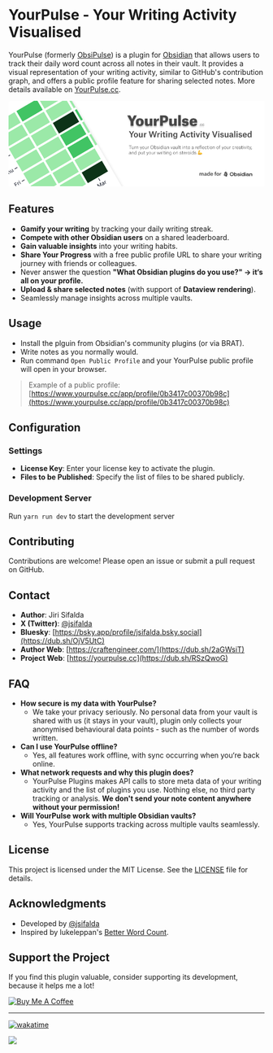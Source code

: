 # YourPulse - Your Writing Activity Visualised

YourPulse (formerly <u>ObsiPulse</u>) is a plugin for [Obsidian](https://obsidian.md) that allows users to track their daily word count across all notes in their vault. It provides a visual representation of your writing activity, similar to GitHub's contribution graph, and offers a public profile feature for sharing selected notes.
More details available on [YourPulse.cc](https://yourpulse.cc?ref=github).

![YourPulse Banner](./banner.png)

## Features

- **Gamify your writing** by tracking your daily writing streak.
- **Compete with other Obsidian users** on a shared leaderboard.
- **Gain valuable insights** into your writing habits.
- **Share Your Progress** with a free public profile URL to share your writing journey with friends or colleagues.
- Never answer the question **"What Obsidian plugins do you use?" → it‘s all on your profile.**
- **Upload & share selected notes** (with support of **Dataview rendering**).
- Seamlessly manage insights across multiple vaults.

## Usage

- Install the plguin from Obsidian's community plugins (or via BRAT).
- Write notes as you normally would.
- Run command `Open Public Profile` and your YourPulse public profile will open in your browser.

> Example of a public profile: [https://www.yourpulse.cc/app/profile/0b3417c00370b98c](https://www.yourpulse.cc/app/profile/0b3417c00370b98c)

## Configuration

### Settings

- **License Key**: Enter your license key to activate the plugin.
- **Files to be Published**: Specify the list of files to be shared publicly.

### Development Server

Run `yarn run dev` to start the development server

## Contributing

Contributions are welcome! Please open an issue or submit a pull request on GitHub.

## Contact

- **Author**: Jiri Sifalda
- **X (Twitter)**: [@jsifalda](https://dub.sh/kWUczm4)
- **Bluesky**: [https://bsky.app/profile/jsifalda.bsky.social](https://dub.sh/OjV5UtC)
- **Author Web**: [https://craftengineer.com/](https://dub.sh/2aGWsiT)
- **Project Web**: [https://yourpulse.cc](https://dub.sh/RSzQwoG)

## FAQ

- **How secure is my data with YourPulse?**
  - We take your privacy seriously. No personal data from your vault is shared with us (it stays in your vault), plugin only collects your anonymised behavioural data points - such as the number of words written.
- **Can I use YourPulse offline?**
  - Yes, all features work offline, with sync occurring when you‘re back online.
- **What network requests and why this plugin does?**
  - YourPulse Plugins makes API calls to store meta data of your writing activity and the list of plugins you use. Nothing else, no third party tracking or analysis. **We don't send your note content anywhere without your permission!**
- **Will YourPulse work with multiple Obsidian vaults?**
  - Yes, YourPulse supports tracking across multiple vaults seamlessly.

## License

This project is licensed under the MIT License. See the [LICENSE](./LICENSE) file for details.

## Acknowledgments

- Developed by [@jsifalda](https://dub.sh/I5tFaqk)
- Inspired by lukeleppan's [Better Word Count](https://github.com/lukeleppan/better-word-count).

## Support the Project

If you find this plugin valuable, consider supporting its development, because it helps me a lot!

<a href="https://jsifalda.link/CYERt3t" target="_blank"><img src="https://cdn.buymeacoffee.com/buttons/v2/default-yellow.png" alt="Buy Me A Coffee" style="height: 60px !important;width: 217px !important;" ></a>

---

[![wakatime](https://wakatime.com/badge/user/15205825-ea5c-4bdc-94ae-b2f25e876c76/project/072481d6-f1f1-4227-8a81-f30b49713e94.svg)](https://wakatime.com/badge/user/15205825-ea5c-4bdc-94ae-b2f25e876c76/project/072481d6-f1f1-4227-8a81-f30b49713e94)

![](https://www.mypi.one/webhook/5030d064-5a55-4dd8-9025-ac08e8fd7414/obsidian-yourpulse-readme)
